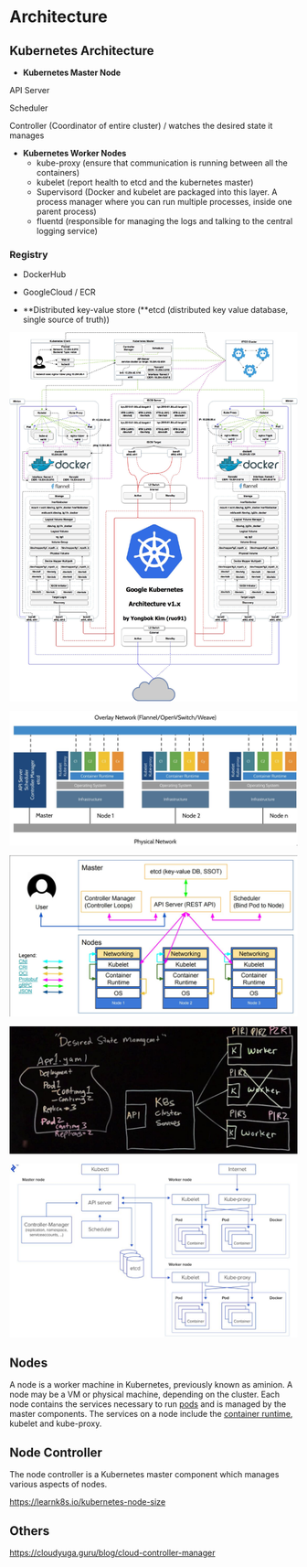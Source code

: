 # Architecture

## Kubernetes Architecture

- **Kubernetes Master Node**

API Server

Scheduler

Controller (Coordinator of entire cluster) / watches the desired state it manages

- **Kubernetes Worker Nodes**
  - kube-proxy (ensure that communication is running between all the containers)
  - kubelet (report health to etcd and the kubernetes master)
  - Supervisord (Docker and kubelet are packaged into this layer. A process manager where you can run multiple processes, inside one parent process)
  - fluentd (responsible for managing the logs and talking to the central logging service)

### Registry

- DockerHub
- GoogleCloud / ECR

- **Distributed key-value store (**etcd (distributed key value database, single source of truth))

![image](../../media/DevOps-Kubernetes-Architecture-image1.jpg)

![image](../../media/DevOps-Kubernetes-Architecture-image2.jpg)

![image](../../media/DevOps-Kubernetes-Architecture-image3.jpg)

![image](../../media/DevOps-Kubernetes-Architecture-image4.jpg)

![image](../../media/DevOps-Kubernetes-Architecture-image5.jpg)

## Nodes

A node is a worker machine in Kubernetes, previously known as aminion. A node may be a VM or physical machine, depending on the cluster. Each node contains the services necessary to run [pods](https://kubernetes.io/docs/concepts/workloads/pods/pod/) and is managed by the master components. The services on a node include the [container runtime](https://kubernetes.io/docs/concepts/overview/components/#node-components), kubelet and kube-proxy.

## Node Controller

The node controller is a Kubernetes master component which manages various aspects of nodes.

<https://learnk8s.io/kubernetes-node-size>

## Others

<https://cloudyuga.guru/blog/cloud-controller-manager>
